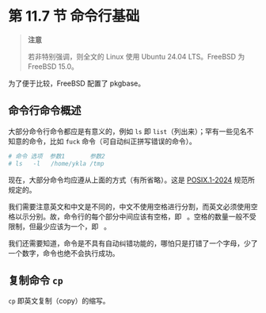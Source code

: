 # 第 11.7 节 命令行基础

>**注意**
>
>若非特别强调，则全文的 Linux 使用 Ubuntu 24.04 LTS。FreeBSD 为 FreeBSD 15.0。

为了便于比较，FreeBSD 配置了 pkgbase。

## 命令行命令概述

大部分命令行命令都应是有意义的，例如 `ls` 即 `list`（列出来）；罕有一些见名不知意的命令，比如 `fuck` 命令（可自动纠正拼写错误的命令）。

```sh
# 命令 选项  参数1       参数2
# ls   -l   /home/ykla /tmp
```

现在，大部分命令均应遵从上面的方式（有所省略）。这是 [POSIX.1-2024](https://pubs.opengroup.org/onlinepubs/9799919799/) 规范所规定的。

我们需要注意英文和中文是不同的，中文不使用空格进行分割，而英文必须使用空格以示分别。故，命令行的每个部分中间应该有空格，即 ` `。空格的数量一般不受限制，但最少应该为一个，即 ` `。

我们还需要知道，命令是不具有自动纠错功能的，哪怕只是打错了一个字母，少了一个数字，命令也绝不会执行成功。

## 复制命令 `cp`

`cp` 即英文复制（copy）的缩写。


